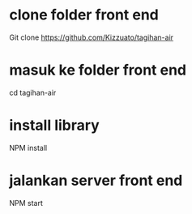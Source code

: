 # clone folder front end
Git clone https://github.com/Kizzuato/tagihan-air
# masuk ke folder front end
cd tagihan-air
# install library
NPM install
# jalankan server front end
NPM start
